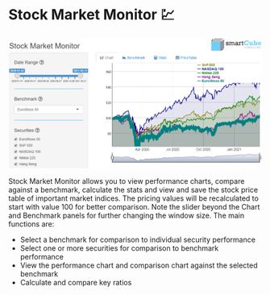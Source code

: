 # **Stock Market Monitor** :chart:
<img src='figures/stockmonitor.png'/>

Stock Market Monitor allows you to view performance charts, compare against a benchmark, calculate the stats and view and save the stock price table of important market indices. The pricing values will be recalculated to start with value 100 for better comparison. Note the slider beyond the Chart and Benchmark panels for further changing the window size.
The main functions are:
* Select a benchmark for comparison to individual security performance
* Select one or more securities for comparison to benchmark performance
* View the performance chart and comparison chart against the selected benchmark
* Calculate and compare key ratios
